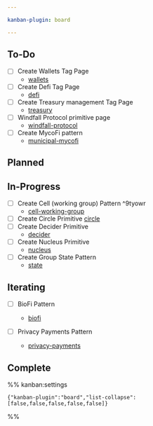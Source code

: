 ```yaml
---

kanban-plugin: board

---
```


## To-Do

- [ ] Create Wallets Tag Page
	- [wallets](tags/wallets.md)
- [ ] Create Defi Tag Page
	- [defi](tags/defi.md)
- [ ] Create Treasury management Tag Page
	- [treasury](tags/treasury.md)
- [ ] Windfall Protocol primitive page
	- [windfall-protocol](artifacts/primitives/windfall-protocol.md)
- [ ] Create MycoFi pattern
	- [municipal-mycofi](municipal-mycofi.md)


## Planned



## In-Progress

- [ ] Create Cell (working group) Pattern ^9tyowr
	- [cell-working-group](cell-working-group.md)
- [ ] Create Circle Primitive [circle](circle.md)
- [ ] Create Decider Primitive 
	- [decider](decider.md)
- [ ] Create Nucleus Primitive
	- [nucleus](notes/dao-primitives/implementation/patterns/collaboration-scale-patterns/nucleus.md)
- [ ] Create Group State Pattern
	- [state](notes/rpp/working-docs/state.md)


## Iterating

- [ ] BioFi Pattern
	
	- [biofi](biofi.md)
- [ ] Privacy Payments Pattern
	- [privacy-payments](privacy-payments.md)


## Complete





%% kanban:settings
```
{"kanban-plugin":"board","list-collapse":[false,false,false,false,false]}
```
%%